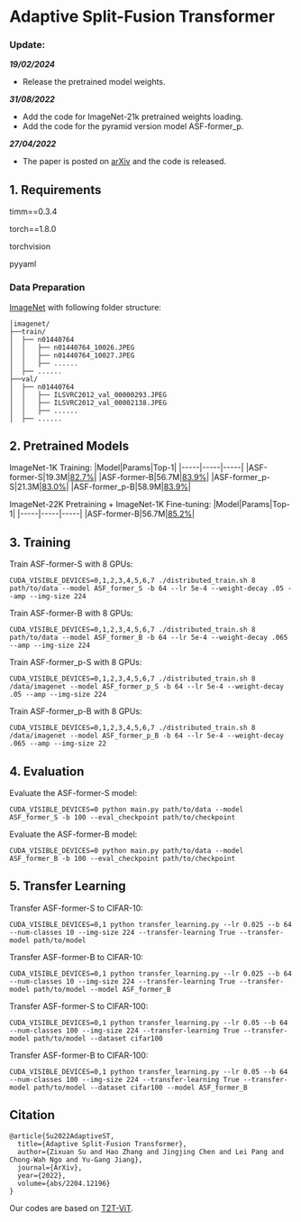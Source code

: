 # Adaptive Split-Fusion Transformer

### Update:
***19/02/2024***
- Release the pretrained model weights.

***31/08/2022***
- Add the code for ImageNet-21k pretrained weights loading.
- Add the code for the pyramid version model ASF-former_p.

***27/04/2022***
- The paper is posted on [arXiv](https://arxiv.org/abs/2204.12196) and the code is released.

## 1. Requirements
timm==0.3.4

torch==1.8.0

torchvision

pyyaml

### Data Preparation
[ImageNet](https://image-net.org/) with following folder structure:

```
│imagenet/
├──train/
│  ├── n01440764
│  │   ├── n01440764_10026.JPEG
│  │   ├── n01440764_10027.JPEG
│  │   ├── ......
│  ├── ......
├──val/
│  ├── n01440764
│  │   ├── ILSVRC2012_val_00000293.JPEG
│  │   ├── ILSVRC2012_val_00002138.JPEG
│  │   ├── ......
│  ├── ......
```

## 2. Pretrained Models

ImageNet-1K Training:
|Model|Params|Top-1|
|-----|-----|-----|
|ASF-former-S|19.3M|[82.7%](https://drive.google.com/file/d/1Chx_Bi-pZJReP-WbB0loNxY_9tTWSVTb/view?usp=drive_link)|
|ASF-former-B|56.7M|[83.9%](https://drive.google.com/file/d/1se0gBrXRFUOAuYvHZhEqDWP4KPdwE0NL/view?usp=drive_link)|
|ASF-former_p-S|21.3M|[83.0%](https://drive.google.com/file/d/1o1nn3es1mAtYHlRGfuaaM4968_RqgeVa/view?usp=drive_link)|
|ASF-former_p-B|58.9M|[83.9%](https://drive.google.com/file/d/1yBA4r4-hB-F7-_UGGBjbrA2SKqKrirci/view?usp=drive_link)|

ImageNet-22K Pretraining + ImageNet-1K Fine-tuning:
|Model|Params|Top-1|
|-----|-----|-----|
|ASF-former-B|56.7M|[85.2%](https://drive.google.com/file/d/1xE3xFcYRY1ffczSA4LmJYc268GV1D4eV/view?usp=drive_link)|

## 3. Training

Train ASF-former-S with 8 GPUs:
```
CUDA_VISIBLE_DEVICES=0,1,2,3,4,5,6,7 ./distributed_train.sh 8 path/to/data --model ASF_former_S -b 64 --lr 5e-4 --weight-decay .05 --amp --img-size 224
```

Train ASF-former-B with 8 GPUs:
```
CUDA_VISIBLE_DEVICES=0,1,2,3,4,5,6,7 ./distributed_train.sh 8 path/to/data --model ASF_former_B -b 64 --lr 5e-4 --weight-decay .065 --amp --img-size 224
```

Train ASF-former_p-S with 8 GPUs:
```
CUDA_VISIBLE_DEVICES=0,1,2,3,4,5,6,7 ./distributed_train.sh 8 /data/imagenet --model ASF_former_p_S -b 64 --lr 5e-4 --weight-decay .05 --amp --img-size 224
```

Train ASF-former_p-B with 8 GPUs:
```
CUDA_VISIBLE_DEVICES=0,1,2,3,4,5,6,7 ./distributed_train.sh 8 /data/imagenet --model ASF_former_p_B -b 64 --lr 5e-4 --weight-decay .065 --amp --img-size 22
```

## 4. Evaluation

Evaluate the ASF-former-S model:
```
CUDA_VISIBLE_DEVICES=0 python main.py path/to/data --model ASF_former_S -b 100 --eval_checkpoint path/to/checkpoint
```

Evaluate the ASF-former-B model:
```
CUDA_VISIBLE_DEVICES=0 python main.py path/to/data --model ASF_former_B -b 100 --eval_checkpoint path/to/checkpoint
```

## 5. Transfer Learning

Transfer ASF-former-S to CIFAR-10:
```
CUDA_VISIBLE_DEVICES=0,1 python transfer_learning.py --lr 0.025 --b 64 --num-classes 10 --img-size 224 --transfer-learning True --transfer-model path/to/model
```
Transfer ASF-former-B to CIFAR-10:
```
CUDA_VISIBLE_DEVICES=0,1 python transfer_learning.py --lr 0.025 --b 64 --num-classes 10 --img-size 224 --transfer-learning True --transfer-model path/to/model --model ASF_former_B
```
Transfer ASF-former-S to CIFAR-100:
```
CUDA_VISIBLE_DEVICES=0,1 python transfer_learning.py --lr 0.05 --b 64 --num-classes 100 --img-size 224 --transfer-learning True --transfer-model path/to/model --dataset cifar100
```
Transfer ASF-former-B to CIFAR-100:
```
CUDA_VISIBLE_DEVICES=0,1 python transfer_learning.py --lr 0.05 --b 64 --num-classes 100 --img-size 224 --transfer-learning True --transfer-model path/to/model --dataset cifar100 --model ASF_former_B
```

## Citation
```
@article{Su2022AdaptiveST,
  title={Adaptive Split-Fusion Transformer},
  author={Zixuan Su and Hao Zhang and Jingjing Chen and Lei Pang and Chong-Wah Ngo and Yu-Gang Jiang},
  journal={ArXiv},
  year={2022},
  volume={abs/2204.12196}
}
```

Our codes are based on [T2T-ViT](https://github.com/yitu-opensource/T2T-ViT).
